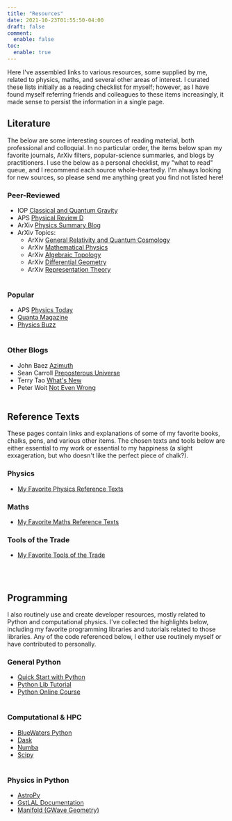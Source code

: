```yaml
---
title: "Resources"
date: 2021-10-23T01:55:50-04:00
draft: false
comment:
  enable: false
toc:
  enable: true
---
```


Here I've assembled links to various resources, some supplied by me, related to physics, maths,
and several other areas of interest. I curated these lists initially as a reading checklist for myself; however, as I
have found myself referring friends and colleagues to these items increasingly, it made sense to
persist the information in a single page.


## Literature

The below are some interesting sources of reading material, both professional and colloquial. In no particular order,
the items below span my favorite journals, ArXiv filters, popular-science summaries, and blogs by practitioners. I
use the below as a personal checklist, my "what to read" queue, and I recommend each source whole-heartedly. I'm always
looking for new sources, so please send me anything great you find not listed here!


### Peer-Reviewed
- IOP [Classical and Quantum Gravity](https://iopscience.iop.org/journal/0264-9381)
- APS [Physical Review D](https://journals.aps.org/prd/)
- ArXiv [Physics Summary Blog](https://arxivblog.com/)
- ArXiv Topics:
  - ArXiv [General Relativity and Quantum Cosmology](https://arxiv.org/list/gr-qc/recent)
  - ArXiv [Mathematical Physics](https://arxiv.org/list/math.MP/recent)
  - ArXiv [Algebraic Topology](https://arxiv.org/list/math.AT/recent)
  - ArXiv [Differential Geometry](https://arxiv.org/list/math.DG/recent)
  - ArXiv [Representation Theory](https://arxiv.org/list/math.RT/recent)
    <br><br>

### Popular
- APS [Physics Today](https://physicstoday.scitation.org/journal/pto)
- [Quanta Magazine](https://www.quantamagazine.org/)
- [Physics Buzz](http://physicsbuzz.physicscentral.com/)
  <br><br>

### Other Blogs
- John Baez [Azimuth](https://johncarlosbaez.wordpress.com/)
- Sean Carroll [Preposterous Universe](https://www.preposterousuniverse.com/blog/)
- Terry Tao [What's New](https://terrytao.wordpress.com/)
- Peter Woit [Not Even Wrong](https://www.math.columbia.edu/~woit/wordpress/)
  <br><br>


## Reference Texts
These pages contain links and explanations of some of my favorite books, chalks, pens, and various other items. The
chosen texts and tools below are either essential to my work or essential to my happiness (a slight exxageration, but
who doesn't like the perfect piece of chalk?).


### Physics

- [My Favorite Physics Reference Texts](/texts-physics)

### Maths

- [My Favorite Maths Reference Texts](/texts-math)

### Tools of the Trade

- [My Favorite Tools of the Trade](/tools)
  <br><br>

<br>
<span class="line"></span>

## Programming
I also routinely use and create developer resources, mostly related to Python and computational physics. I've collected
the highlights below, including my favorite programming libraries and tutorials related to those libraries. Any of the
code referenced below, I either use routinely myself or have contributed to personally.


### General Python
- [Quick Start with Python](/blog/quick-python-setup)
- [Python Lib Tutorial](https://docs.python.org/3/tutorial/)
- [Python Online Course](https://www.codecademy.com/catalog/language/python)
  <br><br>

### Computational & HPC
- [BlueWaters Python](https://bluewaters.ncsa.illinois.edu/python)
- [Dask](https://dask.org/)
- [Numba](http://numba.pydata.org/)
- [Scipy](https://www.scipy.org/)
  <br><br>

### Physics in Python
- [AstroPy](https://www.astropy.org/)
- [GstLAL Documentation](https://lscsoft.docs.ligo.org/gstlal/)
- [Manifold (GWave Geometry)](https://git.ligo.org/chad-hanna/manifold)

<br>
<span class="line"></span>

<!-- #### Just for Fun
- [Biryani Grading Rubric](), quantifying quality of the best use for rice.
- [Eignenrecipes](), a basis for cooking.  -->

